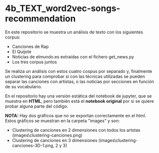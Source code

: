 # 4b_TEXT_word2vec-songs-recommendation

En este repositorio se muestra un análisis de texto con los siguientes corpus:
  - Canciones de Rap
  - El Quijote
  - Noticias de elmundo.es extraidas con el fichero get_news.py
  - Los tres corpus juntos

Se realiza un análisis con estos cuatro cospus por separado y, finalmente un clustering para comprobar si con las técnicas utilizadas se pueden separar las canciones con artístas, o las noticias por secciones en función de su vocabulario.
  
En el repositorio hay una versión estática del notebook de jupyter, que se muestra en **HTML**, pero también está el **notebook original** por si se quiere probar alguna parte del código.

**NOTA:** Hay dos gráficos que no se exportan correctamente en el html. Estos gráficos se muestran en la carpeta "images" y son:
  - Clustering de canciones en 2 dimensiones con todos los artstas (images\clustering-canciones.png)
  - Clustering de canciones en 3 dimensiones (images\clustering-canciones-3D-1.png, 2 y 3)
